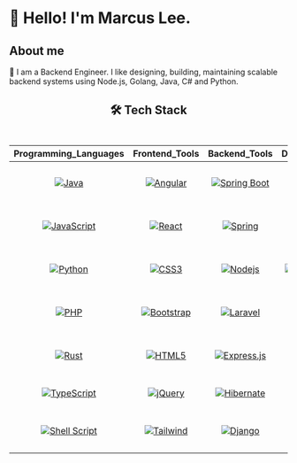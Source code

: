 
<!--Intro-->

# 👋 Hello! I'm Marcus Lee.

## About me

  💼 I am a Backend Engineer. I like designing, building, maintaining scalable backend systems using Node.js, Golang, Java, C# and Python.

<!--Skills-->
<h2 align="center">
🛠️ Tech Stack
<br/><br/>

</h2>


<div align="center">

| **Programming_Languages**                           | **Frontend_Tools**                                      | **Backend_Tools**                                       | **Data_Related**                                      | **IDEs/Softwares**                                           | **Other_Tools**                                    |
| --------------------------------------------------- | -------------------------------------------------- | -------------------------------------------------- | -------------------------------------------------- | ---------------------------------------------------- | -------------------------------------------------- |
| <p align="center">[![Java](https://img.shields.io/badge/Java-%23ED8B00.svg?style=flat&logo=openjdk&logoColor=white)](https://github.com/embarkasifu) </p>| <p align="center"> [![Angular](https://img.shields.io/badge/-Angular-DD0031?style=flat&logo=angular)](https://github.com/embarkasifu) </p>| <p align="center">[![Spring Boot](https://img.shields.io/badge/Spring_Boot-F2F4F9?style=flat&logo=spring-boot)](https://github.com/embarkasifu) | <p align="center">[![SQL](https://img.shields.io/badge/-SQL-blue?style=flat&logo=postgresql&logoColor=ffffff)](https://github.com/embarkasifu) |<p align="center"> [![Eclipse](http://img.shields.io/badge/-Eclipse-2C2255?style=flat&logo=eclipse&logoColor=ffffff)](https://github.com/embarkasifu) |  <p align="center">[![React Native](https://img.shields.io/badge/React_Native-20232A?style=flat&logo=react&logoColor=61DAFB)](https://github.com/embarkasifu)  |
| <p align="center">[![JavaScript](https://img.shields.io/badge/JavaScript-F7DF1E?style=flat&logo=JavaScript&logoColor=white)](https://github.com/embarkasifu) | <p align="center">[![React](https://img.shields.io/badge/-React-61DAFB?style=flat&logo=react&logoColor=000000)](https://github.com/embarkasifu) | <p align="center">[![Spring](http://img.shields.io/badge/-Spring-6DB33F?style=flat&logo=spring&logoColor=ffffff)](https://github.com/embarkasifu) | <p align="center"> [![MySQL](https://img.shields.io/badge/-MySQL-blue?style=flat&logo=mysql&logoColor=ffffff)](https://github.com/embarkasifu) |<p align="center"> [![Visual Studio Code](https://img.shields.io/badge/Visual_Studio_Code-007ACC?style=flat&logo=Visual-Studio-Code&logoColor=white)](https://github.com/embarkasifu) | <p align="center">[![Git](https://img.shields.io/badge/-Git-%23F05032?style=flat&logo=git&logoColor=%23ffffff)](https://github.com/embarkasifu)  |
| <p align="center">[![Python](https://img.shields.io/badge/Python-3776AB?style=flat&logo=Python&logoColor=white)](https://github.com/embarkasifu) | <p align="center"> [![CSS3](https://img.shields.io/badge/-CSS3-%231572B6?style=flat&logo=css3)](https://github.com/embarkasifu) | <p align="center">[![Nodejs](https://img.shields.io/badge/-Nodejs-339933?style=flat&logo=Node.js&logoColor=ffffff)](https://github.com/embarkasifu) |  <p align="center">[![MongoDB](https://img.shields.io/badge/-MongoDB-green?style=flat&logo=mongodb&logoColor=ffffff)](https://github.com/embarkasifu) | <p align="center">[![Android Studio](http://img.shields.io/badge/-Android%20Studio-3DDC84?style=flat&logo=android&logoColor=ffffff)](https://github.com/embarkasifu) |<p align="center"> [![GitHub](https://img.shields.io/badge/-GitHub-181717?style=flat&logo=github)](https://github.com/embarkasifu)  |
|<p align="center"> [![PHP](https://img.shields.io/badge/PHP-%23777BB4.svg?style=flat&logo=php&logoColor=white)](https://github.com/embarkasifu) | <p align="center">[![Bootstrap](https://img.shields.io/badge/-Bootstrap-563D7C?style=flat&logo=Bootstrap&logoColor=white)](https://github.com/embarkasifu) |<p align="center"> [![Laravel](https://img.shields.io/badge/Laravel-%23FF2D20.svg?style=flat&logo=laravel&logoColor=white)](https://github.com/embarkasifu) |  <p align="center"> [![Sqllite](https://img.shields.io/badge/Sqlite-003B57?style=flat&logo=sqlite&logoColor=white)](https://github.com/embarkasifu)                                                 |<p align="center"> [![Jupyter](https://img.shields.io/badge/Jupyter-%23F37626.svg?style=flat&logo=jupyter&logoColor=white)](https://github.com/embarkasifu) | <p align="center">[![WordPress](https://img.shields.io/badge/-WordPress-21759B?style=flat&logo=wordpress)](https://github.com/embarkasifu)  |
| <p align="center">[![Rust](https://img.shields.io/badge/-Rust-000000?style=flat&logo=rust&logoColor=white)](https://github.com/embarkasifu) | <p align="center">[![HTML5](https://img.shields.io/badge/-HTML5-%23E44D27?style=flat&logo=html5&logoColor=ffffff)](https://github.com/embarkasifu) | <p align="center">[![Express.js](https://img.shields.io/badge/Express.js-%23404d59.svg?style=flat&logo=express&logoColor=%2361DAFB)](https://github.com/embarkasifu) |  <p align="center">[![Talend](https://img.shields.io/badge/Talend-FF6D70?style=flat&logo=Talend&logoColor=white)](https://github.com/embarkasifu)  |<p align="center"> [![Microsoft Office](http://img.shields.io/badge/-Microsoft%20Office-0078D6?style=flat&logo=windows&logoColor=ffffff)](https://github.com/embarkasifu) |<p align="center"> [![Ubuntu](http://img.shields.io/badge/-Ubuntu-A81D33?style=flat&logo=ubuntu&logoColor=ffffff)](https://github.com/embarkasifu)  |
| <p align="center"> [![TypeScript](https://img.shields.io/badge/TypeScript-007ACC?style=flat&logo=typescript&logoColor=white)](https://github.com/embarkasifu) |<p align="center">[![jQuery](https://img.shields.io/badge/jQuery-%230769AD.svg?style=flat&logo=jquery&logoColor=white)](https://github.com/embarkasifu) |<p align="center"> [![Hibernate](https://img.shields.io/badge/Hibernate-59666C?style=flat&logo=Hibernate&logoColor=white)](https://github.com/embarkasifu) | <p align="center"> [![R](https://img.shields.io/badge/R-276DC3?style=flat&logo=r&logoColor=white)](https://github.com/embarkasifu) | <p align="center">[![Postman](https://img.shields.io/badge/Postman-FF6C37?style=flat&logo=postman&logoColor=white)](https://github.com/embarkasifu)  | <p align="center">[![Postman](https://img.shields.io/badge/Selenium-43B02A?style=flat&logo=Selenium&logoColor=white)](https://github.com/embarkasifu)                                                  |                                            |
| <p align="center">[![Shell Script](https://img.shields.io/badge/Shell_Script-%23121011.svg?style=flat&logo=gnu-bash&logoColor=white)](https://github.com/embarkasifu) |<p align="center">[![Tailwind](https://img.shields.io/badge/Tailwind_CSS-38B2AC?style=flat&logo=tailwind-css&logoColor=white)](https://github.com/embarkasifu) | <p align="center">[![Django](https://img.shields.io/badge/Django-%23092E20.svg?style=flat&logo=django&logoColor=white)](https://github.com/embarkasifu) | <p align="center"> [![JSON](https://img.shields.io/badge/JSON-5E5C5C?style=flat&logo=json&logoColor=white)](https://github.com/embarkasifu)   |  <p align="center"> [![Intelij](https://img.shields.io/badge/IntelliJ_IDEA-000000.svg?style=flat&logo=intellij-idea&logoColor=white)](https://github.com/embarkasifu)      |  <p align="center">[![Powershell](http://img.shields.io/badge/-Powershell-5391FE?style=flat&logo=powershell&logoColor=ffffff)](https://github.com/embarkasifu)  |                                                 |


</div>


<!---
usakovigor/usakovigor is a ✨ special ✨ repository because its `README.md` (this file) appears on your GitHub profile.
You can click the Preview link to take a look at your changes.
--->
